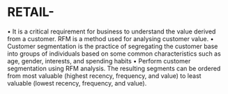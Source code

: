 # RETAIL-

• It is a critical requirement for business to understand the 
value derived from a customer. RFM is a method used for 
analysing customer value.
• Customer segmentation is the practice of segregating the 
customer base into groups of individuals based on some 
common characteristics such as age, gender, interests, and 
spending habits
• Perform customer segmentation using RFM analysis. The 
resulting segments can be ordered from most valuable 
(highest recency, frequency, and value) to least valuable 
(lowest recency, frequency, and value).
